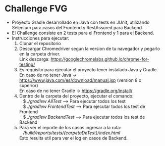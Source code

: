 # Challenge FVG

- Proyecto Gradle desarrollado en Java con tests en JUnit, utilizando Selenium para casos del Frontend y RestAssured para
  Backend.
- El Challenge consiste en 2 tests para el Frontend y 1 para el Backend.
- Instrucciones para ejecutar:
    1) Clonar el repositorio
    2) Descargar Chromedriver segun la version de tu navegador y pegarlo en la carpeta driver. <br>
       Link descarga: https://googlechromelabs.github.io/chrome-for-testing/
    3) Es requisito para ejecutar el proyecto tener instalado Java y Gradle.<br>
       En caso de no tener Java -> https://www.java.com/es/download/manual.jsp (version 8 o superior)<br>
       En caso de no tener Gradle -> https://gradle.org/install/
    4) Dentro de la carpeta del proyecto, ejecutar el comando: <br>
       &nbsp;&nbsp; \$ *./gradlew AllTest* --> Para ejecutar todos los test <br>
       &nbsp;&nbsp; \$ *./gradlew FrontendTest* --> Para ejecutar todos los test de Frontend <br>
       &nbsp;&nbsp; \$ *./gradlew BackendTest* --> Para ejecutar todos los test de Backend
  5) Para ver el reporte de los casos ingresar a la ruta: <br>
     &nbsp;&nbsp; */build/reports/tests/{carpetaDeTest}/index.html* <br>
     Esto resulta util para ver el log en casos de Backend.   
